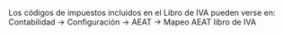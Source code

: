 Los códigos de impuestos incluidos en el Libro de IVA pueden verse en:
Contabilidad -\> Configuración -\> AEAT -\> Mapeo AEAT libro de IVA

